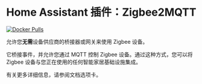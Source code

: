 # Home Assistant 插件：Zigbee2MQTT

[![Docker Pulls](https://img.shields.io/docker/pulls/zigbee2mqtt/zigbee2mqtt-amd64.svg?style=flat-square&logo=docker)](https://cloud.docker.com/u/dwelch2101/repository/docker/zigbee2mqtt/zigbee2mqtt-amd64)

允许您**无需**设备供应商的桥接器或网关来使用 Zigbee 设备。

它桥接事件，并允许您通过 MQTT 控制 Zigbee 设备。通过这种方式，您可以将 Zigbee 设备与您正在使用的任何智能家居基础设施集成。

有关更多详细信息，请参阅文档选项卡。